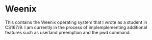 Weenix
======
This contains the Weenix operating system that I wrote as a student in CS167/9. I am currently in the process of implemplementing additional features such as userland preemption and the pwd command.
